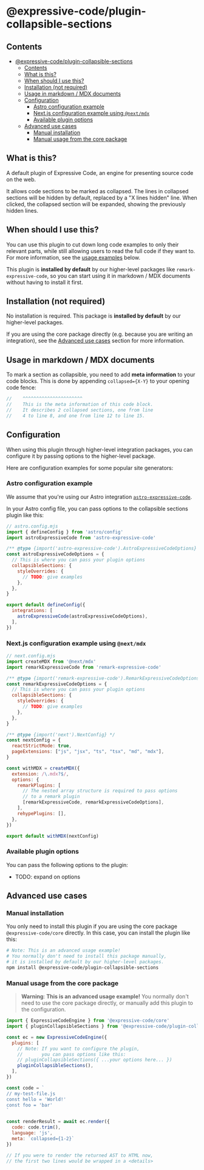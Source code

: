 # @expressive-code/plugin-collapsible-sections

## Contents

- [@expressive-code/plugin-collapsible-sections](#expressive-codeplugin-collapsible-sections)
  - [Contents](#contents)
  - [What is this?](#what-is-this)
  - [When should I use this?](#when-should-i-use-this)
  - [Installation (not required)](#installation-not-required)
  - [Usage in markdown / MDX documents](#usage-in-markdown--mdx-documents)
  - [Configuration](#configuration)
    - [Astro configuration example](#astro-configuration-example)
    - [Next.js configuration example using `@next/mdx`](#nextjs-configuration-example-using-nextmdx)
    - [Available plugin options](#available-plugin-options)
  - [Advanced use cases](#advanced-use-cases)
    - [Manual installation](#manual-installation)
    - [Manual usage from the core package](#manual-usage-from-the-core-package)

## What is this?

A default plugin of Expressive Code, an engine for presenting source code on the web.

It allows code sections to be marked as collapsed. The lines in collapsed sections will be hidden by default, replaced by a "X lines hidden" line. When clicked, the collapsed section will be expanded, showing the previously hidden lines.

## When should I use this?

You can use this plugin to cut down long code examples to only their relevant parts, while still allowing users to read the full code if they want to. For more information, see the [usage examples](#usage-in-markdown--mdx-documents) below.

This plugin is **installed by default** by our higher-level packages like `remark-expressive-code`, so you can start using it in markdown / MDX documents without having to install it first.

## Installation (not required)

No installation is required. This package is **installed by default** by our higher-level packages.

If you are using the core package directly (e.g. because you are writing an integration), see the [Advanced use cases](#advanced-use-cases) section for more information.

## Usage in markdown / MDX documents

To mark a section as collapsible, you need to add **meta information** to your code blocks. This is done by appending `collapsed={X-Y}` to your opening code fence:

```js collapsed={4-8, 12-15}
//    ^^^^^^^^^^^^^^^^^^^^^^
//    This is the meta information of this code block.
//    It describes 2 collapsed sections, one from line
//    4 to line 8, and one from line 12 to line 15.
```

## Configuration

When using this plugin through higher-level integration packages, you can configure it by passing options to the higher-level package.

Here are configuration examples for some popular site generators:

### Astro configuration example

We assume that you're using our Astro integration [`astro-expressive-code`](https://www.npmjs.com/package/astro-expressive-code).

In your Astro config file, you can pass options to the collapsible sections plugin like this:

```js
// astro.config.mjs
import { defineConfig } from 'astro/config'
import astroExpressiveCode from 'astro-expressive-code'

/** @type {import('astro-expressive-code').AstroExpressiveCodeOptions} */
const astroExpressiveCodeOptions = {
  // This is where you can pass your plugin options
  collapsibleSections: {
    styleOverrides: {
      // TODO: give examples
    },
  },
}

export default defineConfig({
  integrations: [
    astroExpressiveCode(astroExpressiveCodeOptions),
  ],
})
```

### Next.js configuration example using `@next/mdx`

```js
// next.config.mjs
import createMDX from '@next/mdx'
import remarkExpressiveCode from 'remark-expressive-code'

/** @type {import('remark-expressive-code').RemarkExpressiveCodeOptions} */
const remarkExpressiveCodeOptions = {
  // This is where you can pass your plugin options
  collapsibleSections: {
    styleOverrides: {
      // TODO: give examples
    },
  },
}

/** @type {import('next').NextConfig} */
const nextConfig = {
  reactStrictMode: true,
  pageExtensions: ["js", "jsx", "ts", "tsx", "md", "mdx"],
}

const withMDX = createMDX({
  extension: /\.mdx?$/,
  options: {
    remarkPlugins: [
      // The nested array structure is required to pass options
      // to a remark plugin
      [remarkExpressiveCode, remarkExpressiveCodeOptions],
    ],
    rehypePlugins: [],
  },
})

export default withMDX(nextConfig)
```

### Available plugin options

You can pass the following options to the plugin:

- TODO: expand on options

## Advanced use cases

### Manual installation

You only need to install this plugin if you are using the core package `@expressive-code/core` directly. In this case, you can install the plugin like this:

```bash
# Note: This is an advanced usage example!
# You normally don't need to install this package manually,
# it is installed by default by our higher-level packages.
npm install @expressive-code/plugin-collapsible-sections
```

### Manual usage from the core package

> **Warning**:
> **This is an advanced usage example!** You normally don't need to use the core package directly, or manually add this plugin to the configuration.

```js
import { ExpressiveCodeEngine } from '@expressive-code/core'
import { pluginCollapsibleSections } from '@expressive-code/plugin-collapsible-sections'

const ec = new ExpressiveCodeEngine({
  plugins: [
    // Note: If you want to configure the plugin,
    //       you can pass options like this:
    // pluginCollapsibleSections({ ...your options here... })
    pluginCollapsibleSections(),
  ],
})

const code = `
// my-test-file.js
const hello = 'World!'
const foo = 'bar'
`

const renderResult = await ec.render({
  code: code.trim(),
  language: 'js',
  meta: `collapsed={1-2}`
})

// If you were to render the returned AST to HTML now,
// the first two lines would be wrapped in a <details>
```
